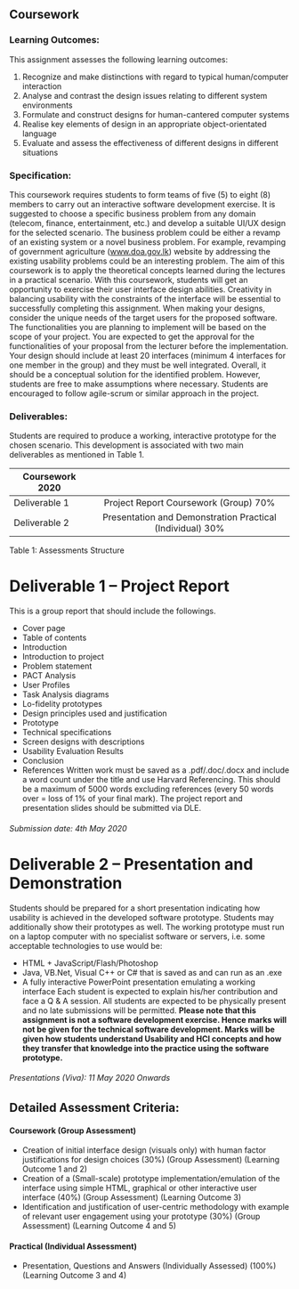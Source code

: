 ## Coursework
### Learning Outcomes:
This assignment assesses the following learning outcomes:
1. Recognize and make distinctions with regard to typical human/computer
interaction
2. Analyse and contrast the design issues relating to different system
environments
3. Formulate and construct designs for human-cantered computer systems
4. Realise key elements of design in an appropriate object-orientated language
5. Evaluate and assess the effectiveness of different designs in different situations
### Specification:
This coursework requires students to form teams of five (5) to eight (8) members to
carry out an interactive software development exercise. It is suggested to choose a
specific business problem from any domain (telecom, finance, entertainment, etc.) and
develop a suitable UI/UX design for the selected scenario. The business problem
could be either a revamp of an existing system or a novel business problem. For
example, revamping of government agriculture (www.doa.gov.lk) website by
addressing the existing usability problems could be an interesting problem.
The aim of this coursework is to apply the theoretical concepts learned during the
lectures in a practical scenario. With this coursework, students will get an opportunity
to exercise their user interface design abilities. Creativity in balancing usability with the
constraints of the interface will be essential to successfully completing this
assignment. When making your designs, consider the unique needs of the target users
for the proposed software. The functionalities you are planning to implement will be
based on the scope of your project. You are expected to get the approval for the
functionalities of your proposal from the lecturer before the implementation.
Your design should include at least 20 interfaces (minimum 4 interfaces for one
member in the group) and they must be well integrated. Overall, it should be a
conceptual solution for the identified problem. However, students are free to make
assumptions where necessary. Students are encouraged to follow agile-scrum or
similar approach in the project.
### Deliverables:
Students are required to produce a working, interactive prototype for the chosen
scenario. This development is associated with two main deliverables as mentioned in
Table 1. 

|  Coursework 2020   |   |
| ------------- |:-------------:|
| Deliverable 1 | Project Report Coursework (Group) 70% |
| Deliverable 2     |  Presentation and Demonstration Practical (Individual) 30% |
Table 1: Assessments Structure

# Deliverable 1 – Project Report
This is a group report that should include the followings.
* Cover page
* Table of contents
* Introduction
* Introduction to project
* Problem statement
* PACT Analysis
* User Profiles
* Task Analysis diagrams
* Lo-fidelity prototypes
* Design principles used and justification
* Prototype
* Technical specifications
* Screen designs with descriptions
* Usability Evaluation Results
* Conclusion
* References
Written work must be saved as a .pdf/.doc/.docx and include a word count under the
title and use Harvard Referencing. This should be a maximum of 5000 words
excluding references (every 50 words over = loss of 1% of your final mark). The project
report and presentation slides should be submitted via DLE.

###### Submission date: 4th May 2020

# Deliverable 2 – Presentation and Demonstration
Students should be prepared for a short presentation indicating how usability is
achieved in the developed software prototype. Students may additionally show their
prototypes as well. The working prototype must run on a laptop computer with no
specialist software or servers, i.e. some acceptable technologies to use would be:
* HTML + JavaScript/Flash/Photoshop
* Java, VB.Net, Visual C++ or C# that is saved as and can run as an .exe
* A fully interactive PowerPoint presentation emulating a working interface
Each student is expected to explain his/her contribution and face a Q & A session. All
students are expected to be physically present and no late submissions will be
permitted.
**Please note that this assignment is not a software development exercise.
Hence marks will not be given for the technical software development. Marks
will be given how students understand Usability and HCI concepts and how they
transfer that knowledge into the practice using the software prototype.**

###### Presentations (Viva): 11 May 2020 Onwards

## Detailed Assessment Criteria:
#### Coursework (Group Assessment)
* Creation of initial interface design (visuals only) with human factor justifications
for design choices (30%) (Group Assessment) (Learning Outcome 1 and 2)
* Creation of a (Small-scale) prototype implementation/emulation of the interface
using simple HTML, graphical or other interactive user interface (40%) (Group
Assessment) (Learning Outcome 3)
* Identification and justification of user-centric methodology with example of
relevant user engagement using your prototype (30%) (Group Assessment)
(Learning Outcome 4 and 5)
#### Practical (Individual Assessment)
* Presentation, Questions and Answers (Individually Assessed) (100%)
(Learning Outcome 3 and 4)
